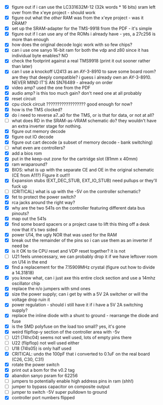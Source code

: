 - [x] figure out if i can use the LC331632M-12 (32k words * 16 bits) sram left over from the x'eye project - should work
- [x] figure out what the _other_ RAM was from the x'eye project - was it DRAM?
- [x] set up the SRAM-adapter for the TMS-9918 from the PDF - it's simple
- [x] figure out if I can use any of the ROMs i already have - yes, a 27c256 is more than enough
- [x] how does the original decode logic work with so few chips?
- [x] can i use one sanyo 16-bit ram for both the vdp and z80 since it has individual byte enables? NO
- [x] check the footprint against a real TMS9918 (print it out sooner rather than later)
- [x] can I use a knockoff U2413 as an AY-3-8910 to save some board room? are they that deeply compatible? i guess i already own an AY-3-8910. NEVER MIND IT'S AN SN76489 - already on order
- [x] video amp? used the one from the PDF
- [x] audio amp? is this too much gain? don't need one at all probably
- [x] reset circuit
- [x] cpu clock circuit ?????????????????? good enough for now?
- [x] how is the TMS clocked?
- [x] do i need to reverse a7..a0 for the TMS, or is that for data, or not at all?
- [ ] what does RD in the SRAM-as-VRAM schematic do? they wouldn't have an extra inverter stage for nothing.
- [x] figure out memory decode
- [x] figure out IO decode
- [x] figure out cart decode (a subset of memory decode - bank switching)
- [ ] what even are controllers?
- [x] add a bios rom
- [x] put in the keep-out zone for the cartridge slot (81mm x 40mm)
- [x] ram wraparound?
- [x] BIOS: what is up with the separate CE and OE in the original schematic (CE from A11?) Figure it out!!!
- [x] Expansion stubs (EXT_DEC_STUB, EXT_IO_STUB) need pullups or they'll fuck up
- [ ] (CRITICAL) what is up with the -5V on the controller schematic?
- [x] fet to protect the power switch?
- [x] rca jacks around the right way?
- [x] why are the two 541s on the controller featuring different data bus pinouts?
- [x] map out the 541s
- [x] find some board spacers or a project case to lift this thing off a desk now that it's two sided
- [x] power U14, the ugly NOR that was used for the RAM
- [x] break out the remainder of the pins so i can use them as an inverter if need be
- [x] is it OK to tie CPU reset and VDP reset together? it is not
- [ ] U21 feels unnecessary, we can probably drop it if we have leftover room on U14 in the end
- [x] find a replacement for the 7.15909MHz crystal (figure out how to divide a 14.31818)
- [x] you know what, can i just axe this entire clock section and use a 14mhz oscillator chip
- [x] replace the n/o jumpers with smd ones
- [x] size the power supply; can i get by with a 5V 2A switcher or will the voltage drop ruin it
- [x] power regulation - should i still have it if i have a 5V 2A switching supply?
- [x] replace the inline diode with a shunt to ground - rearrange the diode and fuse
- [x] is the SMD polyfuse on the load too small? yes, it's gone
- [x] weird flipflop-y section of the controller area with -5v
- [ ] U21 (74hc04) seems not well used, lots of empty pins there
- [ ] U22 (flipflop) not well used either
- [ ] U18 (74ls05) is only half used
- [x] CRITICAL: undo the 100pF that i converted to 0.1uF on the real board (C26, C30, C31)
- [x] rotate the power switch
- [x] print out a bom for the v0.2 tag
- [x] abandon sanyo psram for 62256
- [ ] jumpers to potentially enable high address pins in ram (shh!)
- [ ] jumper to bypass capacitor on composite output
- [ ] jumper to switch -5V super pulldown to ground
- [x] controller port numbers flipped
